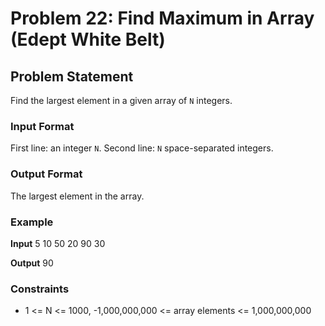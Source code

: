 # Problem 22: Find Maximum in Array (Edept White Belt)

## Problem Statement
Find the largest element in a given array of `N` integers.

### Input Format
First line: an integer `N`. Second line: `N` space-separated integers.

### Output Format
The largest element in the array.

### Example

**Input**
5
10 50 20 90 30

**Output**
90


### Constraints
- 1 <= N <= 1000, -1,000,000,000 <= array elements <= 1,000,000,000
